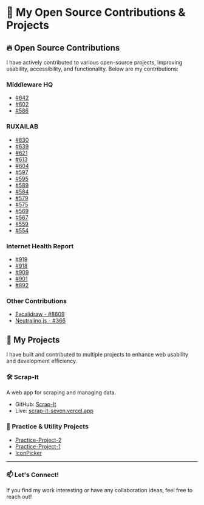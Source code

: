 # 🚀 My Open Source Contributions & Projects

## 🔥 Open Source Contributions
I have actively contributed to various open-source projects, improving usability, accessibility, and functionality. Below are my contributions:

### Middleware HQ
- [#642](https://github.com/middlewarehq/middleware/pull/642)
- [#602](https://github.com/middlewarehq/middleware/pull/602)
- [#586](https://github.com/middlewarehq/middleware/pull/586)

### RUXAILAB
- [#830](https://github.com/ruxailab/RUXAILAB/pull/830)
- [#639](https://github.com/ruxailab/RUXAILAB/pull/639)
- [#621](https://github.com/ruxailab/RUXAILAB/pull/621)
- [#613](https://github.com/ruxailab/RUXAILAB/pull/613)
- [#604](https://github.com/ruxailab/RUXAILAB/pull/604)
- [#597](https://github.com/ruxailab/RUXAILAB/pull/597)
- [#595](https://github.com/ruxailab/RUXAILAB/pull/595)
- [#589](https://github.com/ruxailab/RUXAILAB/pull/589)
- [#584](https://github.com/ruxailab/RUXAILAB/pull/584)
- [#579](https://github.com/ruxailab/RUXAILAB/pull/579)
- [#575](https://github.com/ruxailab/RUXAILAB/pull/575)
- [#569](https://github.com/ruxailab/RUXAILAB/pull/569)
- [#567](https://github.com/ruxailab/RUXAILAB/pull/567)
- [#559](https://github.com/ruxailab/RUXAILAB/pull/559)
- [#554](https://github.com/ruxailab/RUXAILAB/pull/554)

### Internet Health Report
- [#919](https://github.com/InternetHealthReport/ihr-website/pull/919)
- [#918](https://github.com/InternetHealthReport/ihr-website/pull/918)
- [#909](https://github.com/InternetHealthReport/ihr-website/pull/909)
- [#901](https://github.com/InternetHealthReport/ihr-website/pull/901)
- [#892](https://github.com/InternetHealthReport/ihr-website/pull/892)

### Other Contributions
- [Excalidraw - #8609](https://github.com/excalidraw/excalidraw/pull/8609)
- [Neutralino.js - #366](https://github.com/neutralinojs/neutralinojs.github.io/pull/366)

## 🌟 My Projects
I have built and contributed to multiple projects to enhance web usability and development efficiency.

### 🛠 Scrap-It
A web app for scraping and managing data.
- GitHub: [Scrap-It](https://github.com/sahitya-chandra/Scrap-It)
- Live: [scrap-it-seven.vercel.app](https://scrap-it-seven.vercel.app)

### 📌 Practice & Utility Projects
- [Practice-Project-2](https://github.com/sahitya-chandra/Practice-Project-2)
- [Practice-Project-1](https://github.com/sahitya-chandra/Practice-Project-1)
- [IconPicker](https://github.com/sahitya-chandra/IconPicker)

---
### 📫 Let's Connect!
If you find my work interesting or have any collaboration ideas, feel free to reach out!

